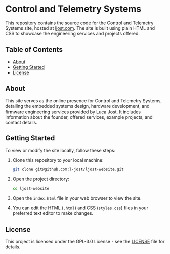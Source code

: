 # Control and Telemetry Systems

This repository contains the source code for the Control and Telemetry Systems site, hosted at [ljost.com](https://ljost.com). The site is built using plain HTML and CSS to showcase the engineering services and projects offered.

## Table of Contents

- [About](#about)
- [Getting Started](#getting-started)
- [License](#license)

## About

This site serves as the online presence for Control and Telemetry Systems, detailing the embedded systems design, hardware development, and firmware engineering services provided by Luca Jost. It includes information about the founder, offered services, example projects, and contact details.

## Getting Started

To view or modify the site locally, follow these steps:

1. Clone this repository to your local machine:

    ```bash
    git clone git@github.com:l-jost/ljost-website.git
    ```

2. Open the project directory:

    ```bash
    cd ljost-website
    ```

3. Open the `index.html` file in your web browser to view the site.

4. You can edit the HTML (`.html`) and CSS (`styles.css`) files in your preferred text editor to make changes.

## License

This project is licensed under the GPL-3.0 License - see the [LICENSE](LICENSE) file for details.
